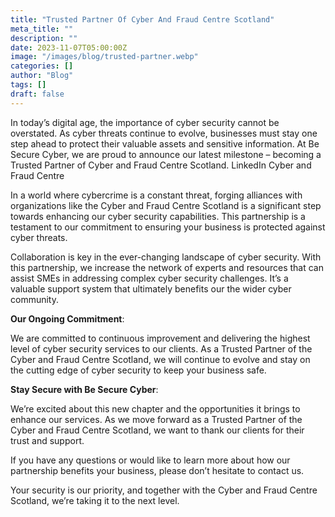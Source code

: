 ```yaml
---
title: "Trusted Partner Of Cyber And Fraud Centre Scotland"
meta_title: ""
description: ""
date: 2023-11-07T05:00:00Z
image: "/images/blog/trusted-partner.webp"
categories: []
author: "Blog"
tags: []
draft: false
---
```


In today’s digital age, the importance of cyber security cannot be overstated. As cyber threats continue to evolve, businesses must stay one step ahead to protect their valuable assets and sensitive information. At Be Secure Cyber, we are proud to announce our latest milestone – becoming a Trusted Partner of Cyber and Fraud Centre Scotland.  LinkedIn Cyber and Fraud Centre

In a world where cybercrime is a constant threat, forging alliances with organizations like the Cyber and Fraud Centre Scotland is a significant step towards enhancing our cyber security capabilities. This partnership is a testament to our commitment to ensuring your business is protected against cyber threats.

Collaboration is key in the ever-changing landscape of cyber security. With this partnership, we increase the network of experts and resources that can assist SMEs in addressing complex cyber security challenges. It’s a valuable support system that ultimately benefits our the wider cyber community.

**Our Ongoing Commitment**:

We are committed to continuous improvement and delivering the highest level of cyber security services to our clients. As a Trusted Partner of the Cyber and Fraud Centre Scotland, we will continue to evolve and stay on the cutting edge of cyber security to keep your business safe.

**Stay Secure with Be Secure Cyber**:

We’re excited about this new chapter and the opportunities it brings to enhance our services. As we move forward as a Trusted Partner of the Cyber and Fraud Centre Scotland, we want to thank our clients for their trust and support.

If you have any questions or would like to learn more about how our partnership benefits your business, please don’t hesitate to contact us.

Your security is our priority, and together with the Cyber and Fraud Centre Scotland, we’re taking it to the next level.